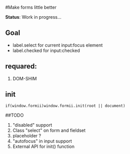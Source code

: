 #Make forms little better

__Status__: Work in progress...

## Goal

 - label.select for current input:focus element
 - label.checked for input:checked

## requared:
 1. DOM-SHIM
 
## init

    if(window.formii)window.formii.init(root || document)
 
##TODO
1. "disabled" support
2. Class "select" on form and fieldset
3. placeholder ?
4. "autofocus" in input support
5. External API for init() function